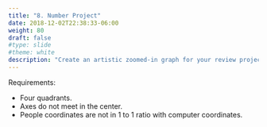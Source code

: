 ```yaml
---
title: "8. Number Project"
date: 2018-12-02T22:38:33-06:00
weight: 80
draft: false
#type: slide
#theme: white
description: "Create an artistic zoomed-in graph for your review project."
---
```


Requirements:

* Four quadrants.
* Axes do not meet in the center.
* People coordinates are not in 1 to 1 ratio with computer coordinates.
